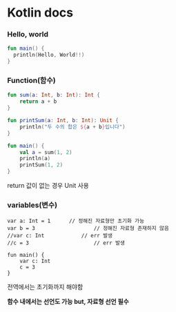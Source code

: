 # Kotlin docs

### Hello, world

```kotlin
fun main() {
  println(Hello, World!!)
}
```

### Function(함수)

```kotlin
fun sum(a: Int, b: Int): Int {
    return a + b
}

fun printSum(a: Int, b: Int): Unit {
    println("두 수의 합은 ${a + b}입니다")
}

fun main() {
    val a = sum(1, 2)
    println(a)
    printSum(1, 2)
}
```

return 값이 없는 경우 Unit 사용

### variables(변수)

```
var a: Int = 1		// 정해진 자료형만 초기화 가능
var b = 3					// 정해진 자료형 존재하지 않음
//var c: Int			// err 발생
//c = 3						// err 발생

fun main() {
    var c: Int
    c = 3
}
```

전역에서는 초기화까지 해야함

**함수 내에서는 선언도 가능 but, 자료형 선언 필수**

